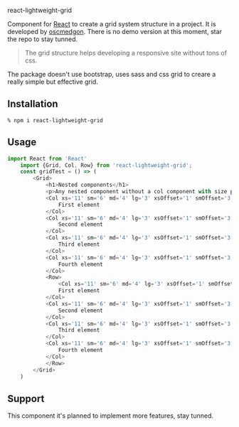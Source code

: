 react-lightweight-grid

Component for [React][1] to create a grid system structure in a project. It is developed by [oscmedgon][2]. There is no demo version at this moment, star the repo to stay tunned.

> The grid structure helps developing a responsive site without tons of css.

The package doesn't use bootstrap, uses sass and css grid to creare a really simple but effective grid.

## Installation

    % npm i react-lightweight-grid

## Usage
```javascript
import React from 'React'
    import {Grid, Col, Row} from 'react-lightweight-grid';
    const gridTest = () => (
        <Grid>
            <h1>Nested components</h1>
            <p>Any nested component without a col component with size propierties fits all the grid</p>
            <Col xs='11' sm='6' md='4' lg='3' xsOffset='1' smOffset='3' mdOffset='4' lgOffset='1'>
                First element
            </Col>
            <Col xs='11' sm='6' md='4' lg='3' xsOffset='1' smOffset='3' mdOffset='4' lgOffset='1'>
                Second element
            </Col>
            <Col xs='11' sm='6' md='4' lg='3' xsOffset='1' smOffset='3' mdOffset='4' lgOffset='1'>
                Third element
            </Col>
            <Col xs='11' sm='6' md='4' lg='3' xsOffset='1' smOffset='3' mdOffset='4' lgOffset='1'>
                Fourth element
            </Col>
            <Row>
                <Col xs='11' sm='6' md='4' lg='3' xsOffset='1' smOffset='3' mdOffset='4' lgOffset='1'>
                First element
            </Col>
            <Col xs='11' sm='6' md='4' lg='3' xsOffset='1' smOffset='3' mdOffset='4' lgOffset='1'>
                Second element
            </Col>
            <Col xs='11' sm='6' md='4' lg='3' xsOffset='1' smOffset='3' mdOffset='4' lgOffset='1'>
                Third element
            </Col>
            <Col xs='11' sm='6' md='4' lg='3' xsOffset='1' smOffset='3' mdOffset='4' lgOffset='1'>
                Fourth element
            </Col>
            </Row>
        </Grid>
    )

```

## Support
This component it's planned to implement more features, stay tunned.

[1]: https://facebook.github.io/react/
[2]: https://www.omwdesign.eu